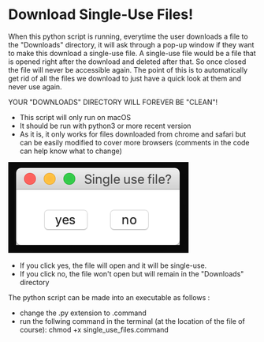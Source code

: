 # Download Single-Use Files!

When this python script is running, everytime the user downloads a file to the "Downloads" directory, it will ask through a pop-up window if they want to make this download a single-use file. A single-use file would be a file that is opened right after the download and deleted after that. So once closed the file will never be accessible again. The point of this is to automatically get rid of all the files we download to just have a quick look at them and never use again. 

YOUR "DOWNLOADS" DIRECTORY WILL FOREVER BE "CLEAN"!

 - This script will only run on macOS
 - It should be run with python3 or more recent version
 - As it is, it only works for files downloaded from chrome and safari but can be easily modified to cover more browsers (comments in the code can help know what to change)


![pop-up window that will appear when a file is downloaded](img/popup.png)

- If you click yes, the file will open and it will be single-use. 
- If you click no, the file won't open but will remain in the "Downloads" directory

The python script can be made into an executable as follows : 
- change the .py extension to .command 
- run the follwing command in the terminal (at the location of the file of course):
         chmod +x single_use_files.command 
